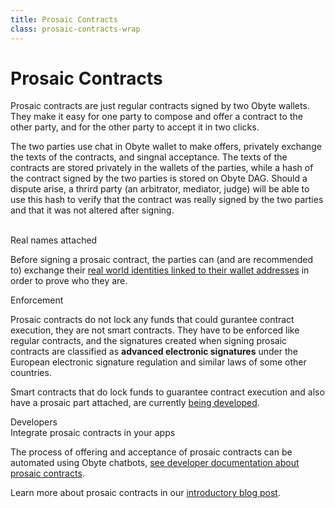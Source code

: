 ```yaml
---
title: Prosaic Contracts
class: prosaic-contracts-wrap
---
```


<div class="text-block">
    <h1>Prosaic Contracts</h1>
    <div class="sub-title">
        Prosaic contracts are just regular contracts signed by two Obyte wallets. 
        They make it easy for one party to compose and offer a contract to the other party, 
        and for the other party to accept it in two clicks.
    </div>
    <p>
        The two parties use chat in Obyte wallet to make offers, privately exchange the texts of the contracts, 
        and singnal acceptance. The texts of the contracts are stored privately in the wallets of the parties, 
        while a hash of the contract signed by the two parties is stored on Obyte DAG. Should a dispute arise, 
        a thrird party (an arbitrator, mediator, judge) will be able to use this hash to verify that the contract 
        was really signed by the two parties and that it was not altered after signing.
    </p>
</div>
<div class="content-wrap">
    <div class="img-block">
        <img src="/user/themes/obyte/assets/prosaic/mobile-img.png" alt="">
        <img class="mobile" src="/user/themes/obyte/assets/prosaic/mobile-img2.png" alt="">
    </div>
    <div class="content-block">
        <div class="content-small">
            <div class="title">Real names attached</div>
            <p>
                Before signing a prosaic contract, the parties can (and are recommended to) exchange their 
                <a href="/platform/identity">real world identities linked to their wallet addresses</a> in order to prove who they are.
            </p>
            <div class="content-img">
                <img src="/user/themes/obyte/assets/prosaic/insert-private-profile.png" alt="">
            </div>
        </div>
        <div class="content-small">
            <div class="title">Enforcement</div>
            <p>
                Prosaic contracts do not lock any funds that could gurantee contract execution, they are not smart 
                contracts. They have to be enforced like regular contracts, and the signatures created when 
                signing prosaic contracts are classified as <b>advanced electronic signatures</b> under the European 
                electronic signature regulation and similar laws of some other countries.
            </p>
            <p>
                Smart contracts that do lock funds to guarantee contract execution and also have a prosaic part 
                attached, are currently <a target="_blank" href="https://medium.com/obyte/whats-next-for-obyte-contracts-with-arbiter-7e625e05811a">being developed</a>.
            </p>
        </div>
    </div>
</div>

<div class="dev-blog">
    <div class="img-block">
        <img src="/user/themes/obyte/assets/resources/resource5.svg" alt="">
    </div>
    <div class="info-block">
        <div class="cat">Developers</div>
        <div class="title">Integrate prosaic contracts in your apps</div>
        <p>
            The process of offering and acceptance of prosaic contracts can be automated using Obyte chatbots,
            <a target="_blank" href="https://developer.obyte.org/contracts/prosaic-contracts">see developer documentation about prosaic contracts</a>.
        </p>
        <p>Learn more about prosaic contracts in our <a target="_blank" href="https://medium.com/obyte/introducing-prosaic-contracts-5d3564638a20">introductory blog post</a>.</p>
    </div>
</div>

